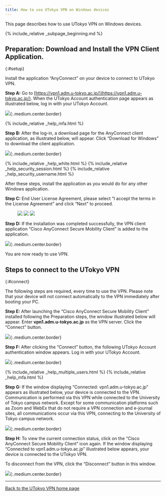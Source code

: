 ```yaml
---
title: How to use UTokyo VPN on Windows devices
---
```


This page describes how to use UTokyo VPN on Windows devices.

{% include_relative _subpage_beginning.md %}

## Preparation: Download and Install the VPN Client Application.
{:#setup}

Install the application “AnyConnect” on your device to connect to UTokyo VPN.

**Step A:** Go to [https://vpn1.adm.u-tokyo.ac.jp/](https://vpn1.adm.u-tokyo.ac.jp/). When the UTokyo Account authentication page appears as illustrated below, log in with your UTokyo Account.

![](img/win01-vpn1-login.png){:.medium.center.border}

{% include_relative _help_mfa.html %}

**Step B:** After the log-in, a download page for the AnyConnect client application, as illustrated below, will appear. Click “Download for Windows” to download the client application.

![](img/win02-download-page.png){:.medium.center.border}

{% include_relative _help_white.html %}
{% include_relative _help_security_session.html %}
{% include_relative _help_security_username.html %}

After these steps, install the application as you would do for any other Windows application.

**Step C:** End User License Agreement, please select “I accept the terms in the License Agreement” and click “Next” to proceed.

<figure class="gallery">
  <img src="img/win03-install-1.png" class="border">
  <img src="img/win04-install-2.png" class="border">
  <img src="img/win05-install-3.png" class="border">
</figure>

**Step D:** If the installation was completed successfully, the VPN client application “Cisco AnyConnect Secure Mobility Client” is added to the application.

![](img/win06-cisco-on-task.png){:.medium.center.border}

You are now ready to use VPN.

## Steps to connect to the UTokyo VPN
{:#connect}

The following steps are required, every time to use the VPN. Please note that your device will not connect automatically to the VPN immediately after booting your PC.

**Step E:** After launching the “Cisco AnyConnect Secure Mobility Client” installed following the Preparation steps, the window illustrated below will appear. Enter **vpn1.adm.u-tokyo.ac.jp** as the VPN server. Click the “Connect” button. 

![](img/win09-anyconnect-login.png){:.medium.center.border}

**Step F:** After clicking the “Connect” button, the following UTokyo Account authentication window appears. Log in with your UTokyo Account.

![](img/win09-anyconnect-login.png){:.medium.center.border}

{% include_relative _help_multiple_users.html %}
{% include_relative _help_mfa.html %}

**Step G:** If the window displaying “Connected: vpn1.adm.u-tokyo.ac.jp” appears as illustrated below, your device is connected to the VPN. Communication is performed via this VPN while connected to the University of Tokyo campus network. Except for some communication platforms such as Zoom and WebEx that do not require a VPN connection and e-journal sites, all communications occur via this VPN, connecting to the University of Tokyo campus network.

![](img/win10-vpn-connected.png){:.medium.center.border}

**Step H:** To view the current connection status, click on the “Cisco AnyConnect Secure Mobility Client” icon again. If the window displaying “Connected to vpn1.adm.u-tokyo.ac.jp” illustrated below appears, your device is connected to the UTokyo VPN.

To disconnect from the VPN, click the “Disconnect” button in this window.

![](img/win11-vpn-connected-window.png){:.medium.center.border}

---

[Back to the UTokyo VPN home page](.)
